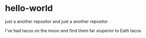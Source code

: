 # hello-world
just a another repositor and just a another repositor 



I've had tacos on the moon and find them far siuperior to Eath tacos
